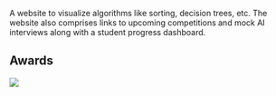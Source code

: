 A website to visualize algorithms like sorting, decision trees, etc. The website also comprises links to upcoming competitions and mock AI interviews along with a student progress dashboard.

<h2>Awards</h2>
<img src="https://i.imgur.com/Siz1org.jpg" />
